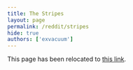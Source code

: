 ```yaml
---
title: The Stripes
layout: page
permalink: /reddit/stripes
hide: true
authors: ['exvacuum']
---
```

<html>
<head>
    <script type="text/javascript">
        window.location.replace(".#stripes");
    </script>
</head>
<body>
<p>This page has been relocated to <a href=".#stripes">this link</a>.</p>
</body>
</html>
